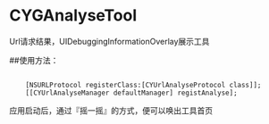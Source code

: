 # CYGAnalyseTool
Url请求结果，UIDebuggingInformationOverlay展示工具

##使用方法：
```objc

    [NSURLProtocol registerClass:[CYUrlAnalyseProtocol class]];
    [[CYUrlAnalyseManager defaultManager] registAnalyse];
```
应用启动后，通过『摇一摇』的方式，便可以唤出工具首页
